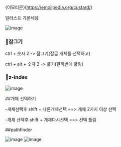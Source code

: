 {이모티콘}(https://emojipedia.org/custard/)


일러스트 기본세팅

![image](https://user-images.githubusercontent.com/129017041/230839492-01ab9da3-6060-4a6c-b1ab-12bc4f75bc2f.png)

### 🍮잠그기  
ctrl + 숫자 2  -> 잠그기(잠글 개체를 선택하고)

ctrl + alt + 숫자 2 -> 풀기(한꺼번에 풀링)


### 🍮z-index
![image](https://user-images.githubusercontent.com/129017041/230842252-7c9259d0-2cc9-4059-b01a-3131ece29a45.png)

##개체 선택하기

-개체선택후 shlft + 다른개체선택 ==> 개체 2가지 이상 선택


-개체 선택후 shlft + 개체다시선택 ==> 선택 풀림

##pathfinder

![image](https://user-images.githubusercontent.com/129017041/230850811-cbf37574-ba50-4258-9935-2f46fd5b5cc7.png)
![image](https://user-images.githubusercontent.com/129017041/230850891-984089f7-f935-404b-988b-5d9b4e08caeb.png)
